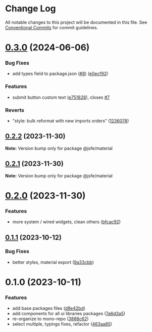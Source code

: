 # Change Log

All notable changes to this project will be documented in this file.
See [Conventional Commits](https://conventionalcommits.org) for commit guidelines.

# [0.3.0](https://github.com/json-schema-form-element/jsfe/compare/@jsfe/material@0.2.2...@jsfe/material@0.3.0) (2024-06-06)

### Bug Fixes

- add types field to package.json ([#8](https://github.com/json-schema-form-element/jsfe/issues/8)) ([e0ecf92](https://github.com/json-schema-form-element/jsfe/commit/e0ecf923475ca123ea9ee76d331d35d68c591102))

### Features

- submit button custom text ([e751828](https://github.com/json-schema-form-element/jsfe/commit/e751828b3bc07d21fc537b97e1b531a94a77fd70)), closes [#7](https://github.com/json-schema-form-element/jsfe/issues/7)

### Reverts

- "style: bulk reformat with new imports orders" ([1236078](https://github.com/json-schema-form-element/jsfe/commit/12360786626927f2c8a0273b245b906e5946b920))

## [0.2.2](https://github.com/json-schema-form-element/jsfe/compare/@jsfe/material@0.2.1...@jsfe/material@0.2.2) (2023-11-30)

**Note:** Version bump only for package @jsfe/material

## [0.2.1](https://github.com/json-schema-form-element/jsfe/compare/@jsfe/material@0.2.0...@jsfe/material@0.2.1) (2023-11-30)

**Note:** Version bump only for package @jsfe/material

# [0.2.0](https://github.com/json-schema-form-element/jsfe/compare/@jsfe/material@0.1.1...@jsfe/material@0.2.0) (2023-11-30)

### Features

- more system / wired widgets, clean others ([bfcac92](https://github.com/json-schema-form-element/jsfe/commit/bfcac9247ded39af312b2df99a21a6d94d37c965))

## [0.1.1](https://github.com/json-schema-form-element/jsfe/compare/@jsfe/material@0.1.0...@jsfe/material@0.1.1) (2023-10-12)

### Bug Fixes

- better styles, material export ([9a33cbb](https://github.com/json-schema-form-element/jsfe/commit/9a33cbb29059ac8827647db6a7deda45d9cb3c09))

# 0.1.0 (2023-10-11)

### Features

- add base packages files ([d8e42bd](https://github.com/json-schema-form-element/jsfe/commit/d8e42bdcda5f8af5e2728e1556946d333e7f59b5))
- add components for all ui libraries packages ([7a6d3a5](https://github.com/json-schema-form-element/jsfe/commit/7a6d3a53f3939d00512c9f42925d1f9f1db246ff))
- re-organize to mono-repo ([3888c62](https://github.com/json-schema-form-element/jsfe/commit/3888c62a07b07aed2262c7e0c7b66919f30505ef))
- select multiple, typings fixes, refactor ([463aa85](https://github.com/json-schema-form-element/jsfe/commit/463aa85d7ba22480513bc485ab4ad849e39c5402))
